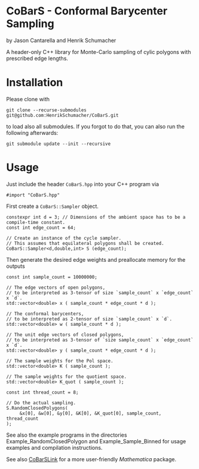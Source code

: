 # CoBarS - Conformal Barycenter Sampling

by Jason Cantarella and Henrik Schumacher

A header-only C++ library for Monte-Carlo sampling of cylic polygons with prescribed edge lengths.

# Installation

Please clone with

    git clone --recurse-submodules git@github.com:HenrikSchumacher/CoBarS.git

to load also all submodules. If you forgot to do that, you can also run the following afterwards:

    git submodule update --init --recursive
    
# Usage

Just include the header `CoBarS.hpp` into your C++ program via

    #import "CoBarS.hpp"    
    
First create a `CoBarS::Sampler` object. 
    
    constexpr int d = 3; // Dimensions of the ambient space has to be a compile-time constant.
    const int edge_count = 64;
            
    // Create an instance of the cycle sampler.
    // This assumes that equilateral polygons shall be created.
    CoBarS::Sampler<d,double,int> S (edge_count);
    
Then generate the desired edge weights and preallocate memory for the outputs
    
    
    const int sample_count = 10000000;
    
    // The edge vectors of open polygons,
    // to be interpreted as 3-tensor of size `sample_count` x `edge_count` x `d`.
    std::vector<double> x ( sample_count * edge_count * d );
    
    // The conformal barycenters,
    // to be interpreted as 2-tensor of size `sample_count` x `d`.
    std::vector<double> w ( sample_count * d );
    
    // The unit edge vectors of closed polygons,
    // to be interpreted as 3-tensor of `size sample_count` x `edge_count` x `d`.
    std::vector<double> y ( sample_count * edge_count * d );
    
    // The sample weights for the Pol space.
    std::vector<double> K ( sample_count );
    
    // The sample weights for the quotient space.
    std::vector<double> K_quot ( sample_count );
    
    const int thread_count = 8;
    
    // Do the actual sampling.
    S.RandomClosedPolygons(
         &x[0], &w[0], &y[0], &K[0], &K_quot[0], sample_count, thread_count
    );


See also the example programs in the directories Example_RandomClosedPolygon and Example_Sample_Binned for usage examples and compilation instructions.

See also [CoBarSLink](https://github.com/HenrikSchumacher/CoBarSLink) for a more user-friendly _Mathematica_ package.
